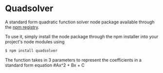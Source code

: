 # Quadsolver
A standard form quadratic function solver node package available through the [npm registry](https://www.npmjs.com/).

To use it, simply install the node package through the npm installer into your project's node modules using
```bash
$ npm install quadsolver
```

The function takes in 3 parameters to represent the coefficients in a standard form equation #Ax^2 + Bx + C
